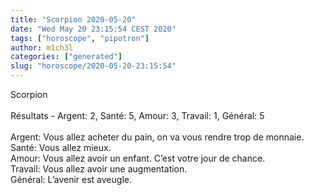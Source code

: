 ```yaml
---
title: "Scorpion 2020-05-20"
date: "Wed May 20 23:15:54 CEST 2020"
tags: ["horoscope", "pipotron"]
author: m1ch3l
categories: ["generated"]
slug: "horoscope/2020-05-20-23:15:54"
---
```


Scorpion<br>
<br>
Résultats - Argent: 2, Santé: 5, Amour: 3, Travail: 1, Général: 5<br>
<br>
Argent:  Vous allez acheter du pain, on va vous rendre trop de monnaie. <br>
Santé:   Vous allez mieux. <br>
Amour:   Vous allez avoir un enfant. C’est votre jour de chance.<br>
Travail: Vous allez avoir une augmentation. <br>
Général: L’avenir est aveugle.<br>
